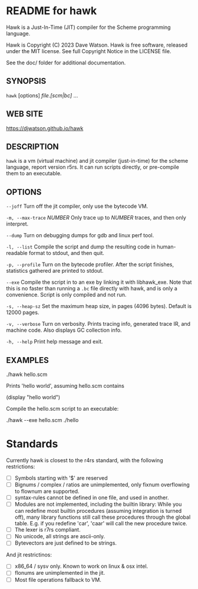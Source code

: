 # README for hawk

Hawk is a Just-In-Time (JIT) compiler for the Scheme programming language.

Hawk is Copyright (C) 2023 Dave Watson.
Hawk is free software, released under the MIT license.
See full Copyright Notice in the LICENSE file.

See the doc/ folder for additional documentation.

## SYNOPSIS

`hawk` [options] *file.[scm|bc]* ...

## WEB SITE

https://djwatson.github.io/hawk


## DESCRIPTION

`hawk` is a vm (virtual machine) and jit compiler (just-in-time) for the scheme
language, report version r5rs.  It can run scripts directly, or pre-compile them
to an executable.


## OPTIONS

`--joff`
  Turn off the jit compiler, only use the bytecode VM.

`-m, --max-trace`  *NUMBER* 
  Only trace up to *NUMBER* traces, and then only interpret.

`--dump`
  Turn on debugging dumps for gdb and linux perf tool.

`-l, --list`
  Compile the script and dump the resulting code in human-readable
  format to stdout, and then quit.

`-p, --profile`
  Turn on the bytecode profiler.  After the script finishes,
  statistics gathered are printed to stdout.

`--exe`
  Compile the script in to an exe by linking it with libhawk_exe.
  Note that this is no faster than running a `.bc` file directly
  with hawk, and is only a convenience.  Script is only compiled
  and not run.

`-s, --heap-sz`
  Set the maximum heap size, in pages (4096 bytes).  Default is 12000 pages.

`-v, --verbose`
  Turn on verbosity.  Prints tracing info, generated trace IR, and
  machine code.  Also displays GC collection info.

`-h, --help`
  Print help message and exit.

## EXAMPLES

  ./hawk hello.scm

Prints 'hello world', assuming hello.scm contains

  (display "hello world")

Compile the hello.scm script to an executable:

  ./hawk --exe hello.scm
  ./hello


# Standards

Currently hawk is closest to the r4rs standard, with the following
restrictions:

- [ ] Symbols starting with '$' are reserved
- [ ] Bignums / complex / ratios are unimplemented, only fixnum
      overflowing to flownum are supported.
- [ ] syntax-rules cannot be defined in one file, and used in another.
- [ ] Modules are not implemented, including the builtin library:
      While you can redefine most builtin procedures (assuming
      integration is turned off), many library functions still call
      these procedures through the global table.  E.g. if you redefine
      'car', 'caar' will call the new procedure twice.
- [ ] The lexer is r7rs compliant.
- [ ] No unicode, all strings are ascii-only.
- [ ] Bytevectors are just defined to be strings.

And jit restrictinos:

- [ ] x86_64 / sysv only.  Known to work on linux & osx intel.
- [ ] flonums are unimplemented in the jit.
- [ ] Most file operations fallback to VM.

